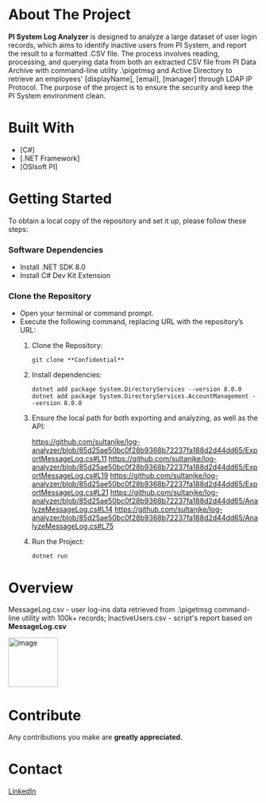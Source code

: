 # About The Project 
**PI System Log Analyzer** is designed to analyze a large dataset of user login records, which aims to identify inactive users from PI System, and report the result to a formatted .CSV file. The process involves reading, processing, and querying data from both an extracted CSV file from PI Data Archive with command-line utility .\pigetmsg and Active Directory to retrieve an employees' [displayName], [email], [manager] through LDAP IP Protocol. The purpose of the project is to ensure the security and keep the PI System environment clean.

# Built With
* [C#]
* [.NET Framework]
* [OSIsoft PI]

# Getting Started
To obtain a local copy of the repository and set it up, please follow these steps:

### Software Dependencies
* Install .NET SDK 8.0
* Install C# Dev Kit Extension

### Clone the Repository
* Open your terminal or command prompt.
* Execute the following command, replacing URL with the repository’s URL:
  1. Clone the Repository:
     ```
     git clone **Confidential**
     ```
  2. Install dependencies:
     ```
     dotnet add package System.DirectoryServices --version 8.0.0
     dotnet add package System.DirectoryServices.AccountManagement --version 8.0.0
     ```
  4. Ensure the local path for both exporting and analyzing, as well as the API:

     https://github.com/sultanjke/log-analyzer/blob/85d25ae50bc0f28b9368b72237fa188d2d44dd65/ExportMessageLog.cs#L11
     https://github.com/sultanjke/log-analyzer/blob/85d25ae50bc0f28b9368b72237fa188d2d44dd65/ExportMessageLog.cs#L19
     https://github.com/sultanjke/log-analyzer/blob/85d25ae50bc0f28b9368b72237fa188d2d44dd65/ExportMessageLog.cs#L21
     https://github.com/sultanjke/log-analyzer/blob/85d25ae50bc0f28b9368b72237fa188d2d44dd65/AnalyzeMessageLog.cs#L14
     https://github.com/sultanjke/log-analyzer/blob/85d25ae50bc0f28b9368b72237fa188d2d44dd65/AnalyzeMessageLog.cs#L75
     
  3. Run the Project:
     ```
     dotnet run
     ```

# Overview
MessageLog.csv - user log-ins data retrieved from .\pigetmsg command-line utility with 100k+ records;
InactiveUsers.csv - script's report based on **MessageLog.csv**

<img width="100" alt="image" src="https://github.com/user-attachments/assets/75fb2a7b-0d4f-4638-a332-0bafa0a2f632">



# Contribute
Any contributions you make are **greatly appreciated**.

# Contact
[LinkedIn](www.linkedin.com/in/sultan-mecheyev-3b459a328)
